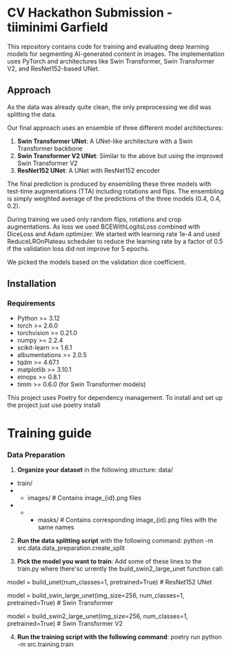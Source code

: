# CV Hackathon Submission - tiiminimi Garfield

This repository contains code for training and evaluating deep learning models for segmenting AI-generated content in images. 
The implementation uses PyTorch and architectures like Swin Transformer, Swin Transformer V2, and ResNet152-based UNet.

## Approach
As the data was already quite clean, the only preprocessing we did was splitting the data.

Our final approach uses an ensemble of three different model architectures:

1. **Swin Transformer UNet**: A UNet-like architecture with a Swin Transformer backbone
2. **Swin Transformer V2 UNet**: Similar to the above but using the improved Swin Transformer V2
3. **ResNet152 UNet**: A UNet with ResNet152 encoder

The final prediction is produced by ensembling these three models with test-time augmentations (TTA) including rotations and flips.
The ensembling is simply weighted average of the predictions of the three models (0.4, 0.4, 0.2).

During training we used only random flips, rotations and crop augmentations. As loss we used BCEWithLogitsLoss combined with DiceLoss
and Adam optimizer. We started with learning rate 1e-4 and used ReduceLROnPlateau scheduler to reduce the learning rate by a factor of 0.5
if the validation loss did not improve for 5 epochs.

We picked the models based on the validation dice coefficient. 

## Installation

### Requirements

- Python >= 3.12
- torch >= 2.6.0
- torchvision >= 0.21.0
- numpy >= 2.2.4
- scikit-learn >= 1.6.1
- albumentations >= 2.0.5
- tqdm >= 4.67.1
- matplotlib >= 3.10.1
- einops >= 0.8.1
- timm >= 0.6.0 (for Swin Transformer models)

This project uses Poetry for dependency management. To install and set up the project just use poetry install


# Training guide

### Data Preparation

1. **Organize your dataset** in the following structure:
data/
- train/
- - images/        # Contains image_{id}.png files
- - - masks/         # Contains corresponding image_{id}.png files with the same names

2. **Run the data splitting script** with the following command: python -m src.data.data_preparation.create_split

3. **Pick the model you want to train**: Add some of these lines to the train.py where there'sc urrently the build_swin2_large_unet function call:

model = build_unet(num_classes=1, pretrained=True)                   # ResNet152 UNet

model = build_swin_large_unet(img_size=256, num_classes=1, pretrained=True)  # Swin Transformer

model = build_swin2_large_unet(img_size=256, num_classes=1, pretrained=True) # Swin Transformer V2

4. **Run the training script with the following command**: poetry run python -m src.training.train



